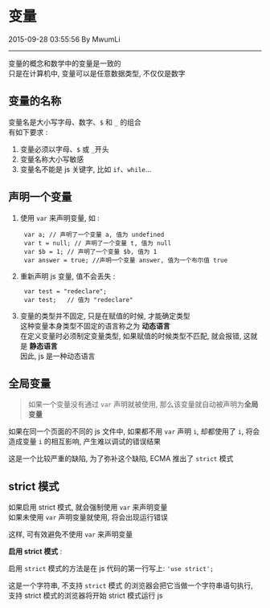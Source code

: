 # 变量

2015-09-28 03:55:56 By MwumLi

---

变量的概念和数学中的变量是一致的  
只是在计算机中, 变量可以是任意数据类型, 不仅仅是数字  

## 变量的名称  

变量名是大小写字母、数字、`$` 和 `_` 的组合  
有如下要求 :  

1. 变量必须以字母、`$` 或 `_`开头  
2. 变量名称大小写敏感  
3. 变量名不能是 js 关键字, 比如 `if`、`while`...  

## 声明一个变量  

1. 使用 `var` 来声明变量, 如 :  

		var a; // 声明了一个变量 a, 值为 undefined
		var t = null; // 声明了一个变量 t, 值为 null
		var $b = 1; // 声明了一个变量 $b, 值为 1  
		var answer = true; //声明一个变量 answer, 值为一个布尔值 true

2. 重新声明 js 变量, 值不会丢失 :  

		var test = "redeclare";
		var test;	// 值为 "redeclare"

3. 变量的类型并不固定, 只是在赋值的时候, 才能确定类型  
   这种变量本身类型不固定的语言称之为 **动态语言**  
   在定义变量时必须制定变量类型, 如果赋值的时候类型不匹配, 就会报错, 这就是 **静态语言**  
   因此, js 是一种动态语言  


## 全局变量  

> 如果一个变量没有通过 `var` 声明就被使用, 那么该变量就自动被声明为**全局变量**

如果在同一个页面的不同的 js 文件中, 如果都不用 `var` 声明 `i`, 却都使用了 `i`, 将会造成变量 `i` 的相互影响, 产生难以调试的错误结果  

这是一个比较严重的缺陷, 为了弥补这个缺陷, ECMA 推出了 `strict` 模式  

## strict 模式  

如果启用 strict 模式, 就会强制使用 `var` 来声明变量  
如果未使用 `var` 声明变量就使用, 将会出现运行错误  

这样, 可有效避免不使用 `var` 来声明变量  

**启用 strict 模式** :    

启用 `strict` 模式的方法是在 js 代码的第一行写上:  `'use strict';`

这是一个字符串, 不支持 `strict` 模式 的浏览器会把它当做一个字符串语句执行, 支持 strict 模式的浏览器将开始 strict 模式运行 js  


